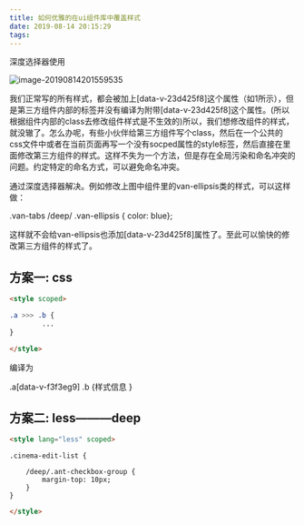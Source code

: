 ```yaml
---
title: 如何优雅的在ui组件库中覆盖样式
date: 2019-08-14 20:15:29
tags:
---
```


深度选择器使用

<!-- more -->

![image-20190814201559535](https://cdn.jsdelivr.net/gh/lovelyJason/cdn-gallery/img/image-20190814201559535.png)

我们正常写的所有样式，都会被加上[data-v-23d425f8]这个属性（如1所示），但是第三方组件内部的标签并没有编译为附带[data-v-23d425f8]这个属性。(所以根据组件内部的class去修改组件样式是不生效的)所以，我们想修改组件的样式，就没辙了。怎么办呢，有些小伙伴给第三方组件写个class，然后在一个公共的css文件中或者在当前页面再写一个没有socped属性的style标签，然后直接在里面修改第三方组件的样式。这样不失为一个方法，但是存在全局污染和命名冲突的问题。约定特定的命名方式，可以避免命名冲突。



通过深度选择器解决。例如修改上图中组件里的van-ellipsis类的样式，可以这样做：



.van-tabs /deep/ .van-ellipsis { color: blue};

 

这样就不会给van-ellipsis也添加[data-v-23d425f8]属性了。至此可以愉快的修改第三方组件的样式了。

<!--toc-->

## 方案一: css

```html
<style scoped>
```

```css
.a >>> .b { 
		...
}
```

```html
</style>
```



编译为

.a[data-v-f3f3eg9] .b {样式信息 }



## 方案二: less———deep

```html
<style lang="less" scoped>
```

```les
.cinema-edit-list {
    
    /deep/.ant-checkbox-group {
        margin-top: 10px;
    }
}
```

```html
</style>
```

